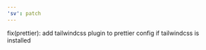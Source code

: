 ```yaml
---
'sv': patch
---
```


fix(prettier): add tailwindcss plugin to prettier config if tailwindcss is installed
